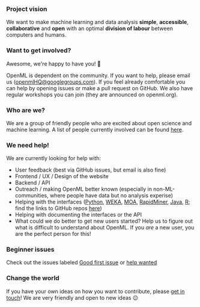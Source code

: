 ### Project vision
We want to make machine learning and data analysis **simple**, **accessible**, **collaborative** and **open** with an optimal **division of labour** between computers and humans. 

### Want to get involved?
Awesome, we're happy to have you! :tada: 

OpenML is dependent on the community. If you want to help, please email us (openmlHQ@googlegroups.com). If you feel already comfortable you can help by opening issues or make a pull request on GitHub. We also have regular workshops you can join (they are announced on openml.org).

### Who are we?
We are a group of friendly people who are excited about open science and machine learning. A list of people currently involved can be found [here](https://www.openml.org/contact).

### We need help!
We are currently looking for help with:
* User feedback (best via GitHub issues, but email is also fine)
* Frontend / UX / Design of the website 
* Backend / API 
* Outreach / making OpenML better known (especially in non-ML-communities, where people have data but no analysis experise)
* Helping with the interfaces ([Python](https://www.openml.org/#python), [WEKA](https://www.openml.org/#WEKA), [MOA](https://www.openml.org/#plugin_moa), [RapidMiner](https://www.openml.org/#plugin_rm), [Java](https://www.openml.org/#java), [R](https://www.openml.org/#r); find the links to GitHub repos [here](https://github.com/openml/OpenML/wiki))
* Helping with documenting the interfaces or the API
* What could we do better to get new users started? Help us to figure out what is difficult to understand about OpenML. If you *are* a new user, you are the perfect person for this!

### Beginner issues
Check out the issues labeled [Good first issue](https://github.com/issues?q=is%3Aopen+is%3Aissue+user%3Aopenml++label%3A%22Good+first+issue%22+) or [help wanted](https://github.com/issues?q=is%3Aopen+is%3Aissue+user%3Aopenml++label%3A%22help+wanted%22+)

### Change the world
If you have your own ideas on how you want to contribute, please [get in touch](https://github.com/openml/OpenML/wiki/Communication-Channels)! We are very friendly and open to new ideas :wink: 


